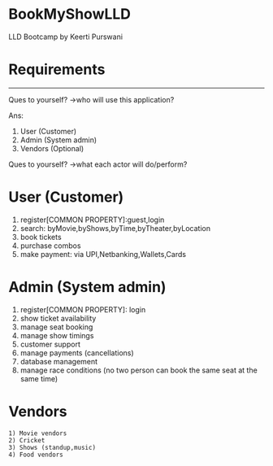 # BookMyShowLLD
LLD Bootcamp by Keerti Purswani

# Requirements
  ------------

Ques to yourself?
->who will use this application?

Ans:
1) User (Customer)
2) Admin (System admin)
3) Vendors (Optional)

Ques to yourself?
->what each actor will do/perform?

# User (Customer)
 1) register[COMMON PROPERTY]:guest,login
 2) search: byMovie,byShows,byTime,byTheater,byLocation
 3) book tickets
 4) purchase combos
 5) make payment: via UPI,Netbanking,Wallets,Cards
 
 
 # Admin (System admin)
  1) register[COMMON PROPERTY]: login
  2) show ticket availability
  3) manage seat booking
  4) manage show timings
  5) customer support
  6) manage payments (cancellations) 
  7) database management
  8) manage race conditions (no two person can book the same seat at the same time)
 
 
 # Vendors
	1) Movie vendors
	2) Cricket
	3) Shows (standup,music)
	4) Food vendors
